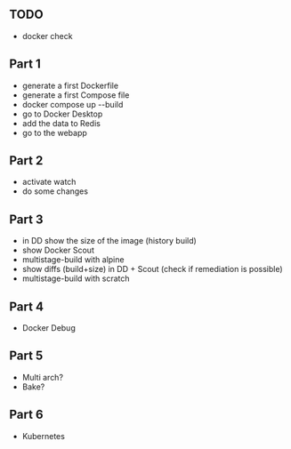 
## TODO

- docker check

## Part 1

- generate a first Dockerfile
- generate a first Compose file
- docker compose up --build
- go to Docker Desktop
- add the data to Redis
- go to the webapp

## Part 2

- activate watch
- do some changes


## Part 3

- in DD show the size of the image (history build)
- show Docker Scout
- multistage-build with alpine
- show diffs (build+size) in DD + Scout (check if remediation is possible)
- multistage-build with scratch

## Part 4

- Docker Debug

## Part 5

- Multi arch?
- Bake?

## Part 6

- Kubernetes


